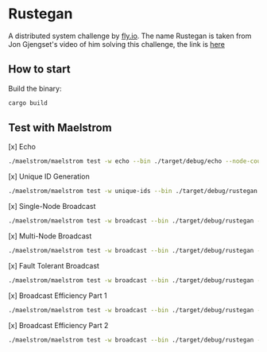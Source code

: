 # Rustegan
A distributed system challenge by [fly.io](https://fly.io/dist-sys). The name Rustegan is taken from Jon Gjengset's video of him solving this challenge, the link is [here](https://youtu.be/gboGyccRVXI?si=v3B_Q2Am1Cez4JyI)

## How to start
Build the binary:
```bash
cargo build
```

## Test with Maelstrom
[x] Echo
```bash
./maelstrom/maelstrom test -w echo --bin ./target/debug/echo --node-count 1 --time-limit 10
```

[x] Unique ID Generation
```bash
./maelstrom/maelstrom test -w unique-ids --bin ./target/debug/rustegan --time-limit 30 --rate 1000 --node-count 3 --availability total --nemesis partition
```

[x] Single-Node Broadcast
```bash
./maelstrom/maelstrom test -w broadcast --bin ./target/debug/rustegan --node-count 1 --time-limit 20 --rate 10
```

[x] Multi-Node Broadcast
```bash
./maelstrom/maelstrom test -w broadcast --bin ./target/debug/rustegan --node-count 5 --time-limit 20 --rate 10
```

[x] Fault Tolerant Broadcast
```bash
./maelstrom/maelstrom test -w broadcast --bin ./target/debug/rustegan --node-count 5 --time-limit 20 --rate 10 --nemesis partition
```

[x] Broadcast Efficiency Part 1
```bash
./maelstrom/maelstrom test -w broadcast --bin ./target/debug/rustegan --node-count 25 --time-limit 20 --rate 100 --nemesis partition
```

[x] Broadcast Efficiency Part 2
```bash
./maelstrom/maelstrom test -w broadcast --bin ./target/debug/rustegan --node-count 25 --time-limit 20 --rate 100 --latency 100 --topology tree4
```
